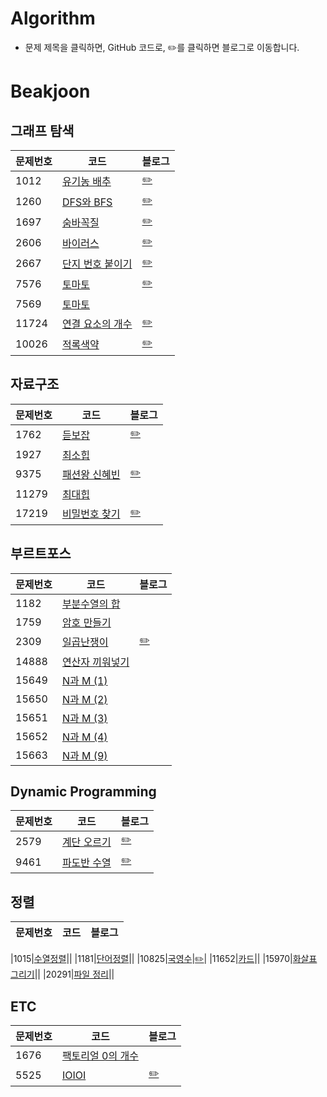 # Algorithm

- 문제 제목을 클릭하면, GitHub 코드로, ✏️를 클릭하면 블로그로 이동합니다.

# Beakjoon

## 그래프 탐색
|**문제번호**|**코드**|**블로그**|
|-------|----------------------------------------------------------------------------------|-------------------------------------|
|1012|[유기농 배추](https://github.com/JIWON1923/Algorithm/blob/main/Baekjoon/DFS_BFS/1012_organicCabbage.swift)|[✏️](https://zest1923.tistory.com/83)|
|1260|[DFS와 BFS](https://github.com/JIWON1923/Algorithm/blob/main/Baekjoon/DFS_BFS/dfsAndBfs.swift)|[✏️](https://zest1923.tistory.com/73)|
|1697|[숨바꼭질](https://github.com/JIWON1923/Algorithm/blob/main/Baekjoon/DFS_BFS/1697_숨바꼭질.swift)|[✏️](https://zest1923.tistory.com/91)|
|2606|[바이러스](https://github.com/JIWON1923/Algorithm/blob/main/Baekjoon/DFS_BFS/2606_virus.swift)|[✏️](https://zest1923.tistory.com/76)|
|2667|[단지 번호 붙이기](https://github.com/JIWON1923/Algorithm/blob/main/Baekjoon/DFS_BFS/2667_apartmentComplexNumbering.swift)|[✏️](https://zest1923.tistory.com/77)|
|7576|[토마토](https://github.com/JIWON1923/Algorithm/blob/main/Baekjoon/DFS_BFS/7576_토마토.swift)|[✏️](https://zest1923.tistory.com/93)
|7569|[토마토](https://github.com/JIWON1923/Algorithm/blob/main/Baekjoon/DFS_BFS/7569_토마토.swift)||
|11724|[연결 요소의 개수](https://github.com/JIWON1923/Algorithm/blob/main/Baekjoon/DFS_BFS/11724_connectedComponent.swift)|[✏️](https://zest1923.tistory.com/87)|
|10026|[적록색약](https://github.com/JIWON1923/Algorithm/blob/main/Baekjoon/DFS_BFS/10026_적록색약.swift)|[✏️](https://zest1923.tistory.com/90)|



## 자료구조
|**문제번호**|**코드**|**블로그**|
|-------|----------------------------------------------------------------------------------|-------------------------------------|
|1762|[듣보잡](https://github.com/JIWON1923/Algorithm/blob/main/Baekjoon/dataStructure/1764_neverHeard.swift)|[✏️](https://zest1923.tistory.com/85)|
|1927|[최소힙](https://github.com/JIWON1923/Algorithm/blob/main/Baekjoon/dataStructure/1927_최소힙.swift)||
|9375|[패션왕 신혜빈](https://github.com/JIWON1923/Algorithm/blob/main/Baekjoon/dataStructure/9375_fasionKing.swift)|[✏️](https://zest1923.tistory.com/86)|
|11279|[최대힙](https://github.com/JIWON1923/Algorithm/blob/main/Baekjoon/dataStructure/11279_최대힙.swift)||
|17219|[비밀번호 찾기](https://github.com/JIWON1923/Algorithm/blob/main/Baekjoon/dataStructure/17219_findPassword.swift)|[✏️](https://zest1923.tistory.com/84)|




## 부르트포스
|**문제번호**|**코드**|**블로그**|
|-------|----------------------------------------------------------------------------------|-------------------------------------|
|1182|[부분수열의 합](https://github.com/JIWON1923/Algorithm/blob/main/Baekjoon/bruteForce/1182_sumOfSubsequence.swift)||
|1759|[암호 만들기](https://github.com/JIWON1923/Algorithm/blob/main/Baekjoon/bruteForce/1759_createPassword.swift)|
|2309|[일곱난쟁이](https://github.com/JIWON1923/Algorithm/blob/main/Baekjoon/bruteForce/sevenDwarfs.swift)|[✏️](https://zest1923.tistory.com/71)|
|14888|[연산자 끼워넣기](https://github.com/JIWON1923/Algorithm/blob/main/Baekjoon/bruteForce/14888_연산자_끼워넣기.swift)||
|15649|[N과 M (1)](https://github.com/JIWON1923/Algorithm/blob/main/Baekjoon/bruteForce/15649_n과m_1.swift)||
|15650|[N과 M (2)](https://github.com/JIWON1923/Algorithm/blob/main/Baekjoon/bruteForce/15650_n과m_2.swift)||
|15651|[N과 M (3)](https://github.com/JIWON1923/Algorithm/blob/main/Baekjoon/bruteForce/15651_n과m_3.swift)||
|15652|[N과 M (4)](https://github.com/JIWON1923/Algorithm/blob/main/Baekjoon/bruteForce/15652_n과m_4.swift)||
|15663|[N과 M (9)](https://github.com/JIWON1923/Algorithm/blob/main/Baekjoon/bruteForce/15663_N과M_9.swift)||

## Dynamic Programming
|**문제번호**|**코드**|**블로그**|
|-------|----------------------------------------------------------------------------------|-------------------------------------|
|2579|[계단 오르기](https://github.com/JIWON1923/Algorithm/blob/main/Baekjoon/Dynamic%20Programming/2579_upTheStairs.swift)|[✏️](https://zest1923.tistory.com/88)|
|9461|[파도반 수열](https://github.com/JIWON1923/Algorithm/blob/main/Baekjoon/Dynamic%20Programming/9461_파도반수열.swift)|[✏️](https://zest1923.tistory.com/92)|


## 정렬
|**문제번호**|**코드**|**블로그**|
|-------|----------------------------------------------------------------------------------|-------------------------------------|

|1015|[수열정렬](https://github.com/JIWON1923/Algorithm/blob/main/Baekjoon/sort/1015_수열정렬.swift)||
|1181|[단어정렬](https://github.com/JIWON1923/Algorithm/blob/main/Baekjoon/sort/1181_단어정렬.swift)||
|10825|[국영수](https://github.com/JIWON1923/Algorithm/blob/main/Baekjoon/sort/10825_국영수.swift)|[✏️](https://zest1923.tistory.com/96)|
|11652|[카드](https://github.com/JIWON1923/Algorithm/blob/main/Baekjoon/sort/11652_카드.swift)||
|15970|[화살표 그리기](https://github.com/JIWON1923/Algorithm/blob/main/Baekjoon/sort/15970_화살표그리기.swift)||
|20291|[파일 정리](https://github.com/JIWON1923/Algorithm/blob/main/Baekjoon/sort/20291_파일정리.swift)||


## ETC
|**문제번호**|**코드**|**블로그**|
|-------|----------------------------------------------------------------------------------|-------------------------------------|
|1676|[팩토리얼 0의 개수](https://github.com/JIWON1923/Algorithm/blob/main/Baekjoon/etc/1676_팩토리얼0의개수.swift)||
|5525|[IOIOI](https://github.com/JIWON1923/Algorithm/blob/main/Baekjoon/etc/5525_IOIOI.swift)|[✏️](https://zest1923.tistory.com/89)|
